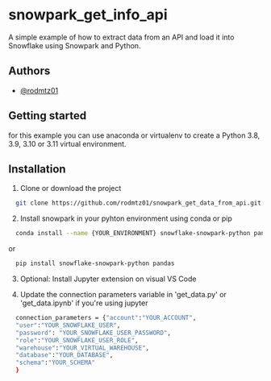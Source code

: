 
# snowpark_get_info_api

A simple example of how to extract data from an API and load it into Snowflake using Snowpark and Python.


## Authors

- [@rodmtz01](https://www.github.com/rodmtz01)


## Getting started

for this example you can use anaconda or virtualenv to create a Python 3.8, 3.9, 3.10 or 3.11 virtual environment.


## Installation

1. Clone or download the project

```bash
  git clone https://github.com/rodmtz01/snowpark_get_data_from_api.git

```
2. Install snowpark in your pyhton environment using conda or pip

```bash
  conda install --name {YOUR_ENVIRONMENT} snowflake-snowpark-python pandas

```
or
```bash
  pip install snowflake-snowpark-python pandas
```

3. Optional: Install Jupyter extension on visual VS Code

4. Update the connection parameters variable in 'get_data.py' or 'get_data.ipynb' if you're using jupyter

```bash
  connection_parameters = {"account":"YOUR_ACCOUNT",
  "user":"YOUR_SNOWFLAKE_USER",
  "password": "YOUR_SNOWFLAKE_USER_PASSWORD",
  "role":"YOUR_SNOWFLAKE_USER_ROLE",
  "warehouse":"YOUR_VIRTUAL_WAREHOUSE",
  "database":"YOUR_DATABASE",
  "schema":"YOUR_SCHEMA"
  }
```

    